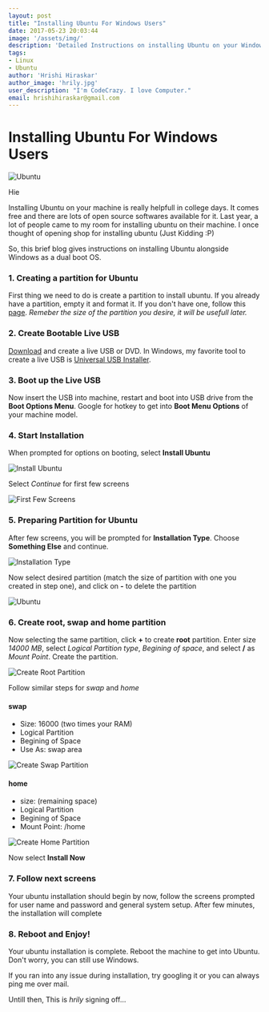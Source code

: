 ```yaml
---
layout: post
title: "Installing Ubuntu For Windows Users"
date: 2017-05-23 20:03:44
image: '/assets/img/'
description: 'Detailed Instructions on installing Ubuntu on your Windows machine'
tags:
- Linux
- Ubuntu
author: 'Hrishi Hiraskar'
author_image: 'hrily.jpg'
user_description: "I'm CodeCrazy. I love Computer."
email: hrishihiraskar@gmail.com
---
```


# Installing Ubuntu For Windows Users

![Ubuntu](/blog/assets/img/installing_ubuntu/ubuntu.png)

Hie

Installing Ubuntu on your machine is really helpfull in college days. It comes free and there are lots of open source softwares available for it.
Last year, a lot of people came to my room for installing ubuntu on their machine. I once thought of opening shop for installing ubuntu (Just Kidding :P)

So, this brief blog gives instructions on installing Ubuntu alongside Windows as a dual boot OS. 

### 1. Creating a partition for Ubuntu

First thing we need to do is create a partition to install ubuntu. If you already have a partition, empty it and format it. If you don't have one, follow this [page](http://www.wikihow.com/Partition-Your-Hard-Drive-in-Windows-7).
*Remeber the size of the partition you desire, it will be usefull later.*

### 2. Create Bootable Live USB

[Download](https://www.ubuntu.com/download/desktop) and create a live USB or DVD. In Windows, my favorite tool to create a live USB is [Universal USB Installer](http://www.pendrivelinux.com/universal-usb-installer-easy-as-1-2-3/).

### 3. Boot up the Live USB

Now insert the USB into machine, restart and boot into USB drive from the **Boot Options Menu**. Google for hotkey to get into **Boot Menu Options** of your machine model.

### 4. Start Installation

When prompted for options on booting, select **Install Ubuntu**

![Install Ubuntu](/blog/assets/img/installing_ubuntu/install_ubuntu.jpg)

Select *Continue* for first few screens

![First Few Screens](/blog/assets/img/installing_ubuntu/first_few.jpg)

### 5. Preparing Partition for Ubuntu

After few screens, you will be prompted for **Installation Type**. Choose **Something Else** and continue.

![Installation Type](/blog/assets/img/installing_ubuntu/installation_type.jpg)

Now select desired partition (match the size of partition with one you created in step one), and click on **-** to delete the partition

![Ubuntu](/blog/assets/img/installing_ubuntu/delete_partition.jpg)

### 6. Create root, swap and home partition

Now selecting the same partition, click **+** to create **root** partition.
Enter size *14000 MB*, select *Logical Partition type*, *Begining of space*, and select **/** as *Mount Point*. Create the partition.

![Create Root Partition](/blog/assets/img/installing_ubuntu/create_root.jpg)

Follow similar steps for *swap* and *home*

#### swap
+ Size: 16000 (two times your RAM)
+ Logical Partition
+ Begining of Space
+ Use As: swap area

![Create Swap Partition](/blog/assets/img/installing_ubuntu/create_swap.jpg)

#### home
+ size: (remaining space)
+ Logical Partition
+ Begining of Space
+ Mount Point: /home

![Create Home Partition](/blog/assets/img/installing_ubuntu/create_home.jpg)

Now select **Install Now**

### 7. Follow next screens

Your ubuntu installation should begin by now, follow the screens prompted for user name and password and general system setup. 
After few minutes, the installation will complete

### 8. Reboot and Enjoy!

Your ubuntu installation is complete. Reboot the machine to get into Ubuntu. Don't worry, you can still use Windows.

If you ran into any issue during installation, try googling it or you can always ping me over mail.

Untill then, 
This is *hrily* signing off...